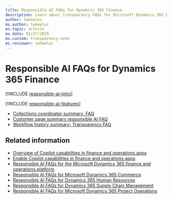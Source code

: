 ```yaml
---
title: Responsible AI FAQs for Dynamics 365 Finance
description: Learn about transparency FAQs for Microsoft Dynamics 365 Finance, with information on how AI is used, how it was tested and evaluated, and any limitations.
author: twheeloc
ms.author: twheeloc
ms.topic: article
ms.date: 01/27/2025
ms.custom: transparency-note
ms.reviewer: twheeloc
---
```


# Responsible AI FAQs for Dynamics 365 Finance

[!INCLUDE [responsible-ai-intro](../includes/responsible-ai-intro.md)]

[!INCLUDE [responsible-ai-features](../includes/responsible-ai-features.md)]

- [Collections coordinator summary: FAQ](accounts-receivable/collections-coordinator-summary-faq.md)
- [Customer page summary responsible AI FAQ](accounts-receivable/CustomerPageSummaryFAQ.md)
- [Workflow history summary: Transparency FAQ](../fin-ops-core/fin-ops/copilot/workflow-history-summary-FAQ.md)

## Related information

- [Overview of Copilot capabilities in finance and operations apps](/dynamics365/fin-ops-core/fin-ops/copilot/copilot-for-finance-operations)
- [Enable Copilot capabilities in finance and operations apps](/dynamics365/fin-ops-core/dev-itpro/copilot/enable-copilot)
- [Responsible AI FAQs for the Microsoft Dynamics 365 finance and operations platform](/dynamics365/fin-ops-core/dev-itpro/responsible-ai/responsible-ai-overview)
- [Responsible AI FAQs for Microsoft Dynamics 365 Commerce](/dynamics365/commerce/responsible-ai/responsible-ai-overview)
- [Responsible AI FAQs for Dynamics 365 Human Resources](/dynamics365/human-resources/transpar-note-hr)
- [Responsible AI FAQs for Dynamics 365 Supply Chain Management](/dynamics365/supply-chain/responsible-ai-overview)
- [Responsible AI FAQs for Microsoft Dynamics 365 Project Operations](/dynamics365/project-operations/responsible-ai/responsible-ai-overview)